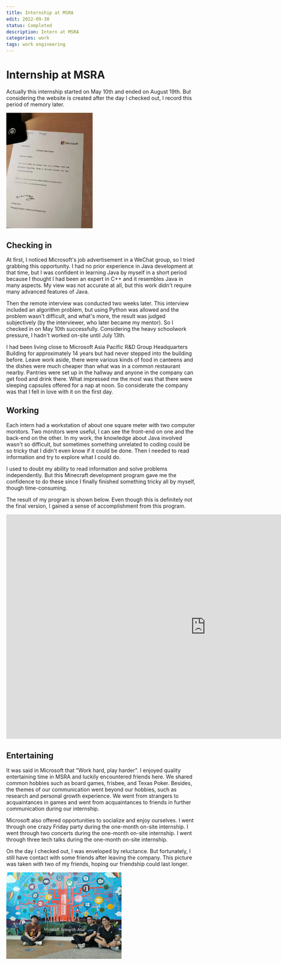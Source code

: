```yaml
---
title: Internship at MSRA
edit: 2022-09-30
status: Completed
description: Intern at MSRA
categories: work
tags: work engineering
---
```


# Internship at MSRA

Actually this internship started on May 10th and ended on August 19th. But considering the website is created after the day I checked out, I record this period of memory later.

<img src="https://raw.githubusercontent.com/guangyu-zhao/guangyu-zhao.github.io/master/_posts/2022-09-29-Intern%20at%20MSRA/image/certificate.jpg" alt="certificate" style="zoom:30%;" />

## Checking in

At first, I noticed Microsoft's job advertisement in a WeChat group, so I tried grabbing this opportunity. I had no prior experience in Java development at that time, but I was confident in learning Java by myself in a short period because I thought I had been an expert in C++ and it resembles Java in many aspects. My view was not accurate at all, but this work didn't require many advanced features of Java.

Then the remote interview was conducted two weeks later. This interview included an algorithm problem, but using Python was allowed and the problem wasn't difficult, and what's more, the result was judged subjectively (by the interviewer, who later became my mentor). So I checked in on May 10th successfully. Considering the heavy schoolwork pressure, I hadn't worked on-site until July 13th.

I had been living close to Microsoft Asia Pacific R&D Group Headquarters Building for approximately 14 years but had never stepped into the building before. Leave work aside, there were various kinds of food in canteens and the dishes were much cheaper than what was in a common restaurant nearby. Pantries were set up in the hallway and anyone in the company can get food and drink there. What impressed me the most was that there were sleeping capsules offered for a nap at noon. So considerate the company was that I fell in love with it on the first day.


## Working

Each intern had a workstation of about one square meter with two computer monitors. Two monitors were useful, I can see the front-end on one and the back-end on the other. In my work, the knowledge about Java involved wasn't so difficult, but sometimes something unrelated to coding could be so tricky that I didn't even know if it could be done. Then I needed to read information and try to explore what I could do.

I used to doubt my ability to read information and solve problems independently. But this Minecraft development program gave me the confidence to do these since I finally finished something tricky all by myself, though time-consuming.

The result of my program is shown below. Even though this is definitely not the final version, I gained a sense of accomplishment from this program.

<center><iframe width="1061" height="597" src="https://www.youtube.com/embed/O9Hk-YE4E6Q" title="Minecraft World Adventure" frameborder="0" allow="accelerometer; autoplay; clipboard-write; encrypted-media; gyroscope; picture-in-picture" allowfullscreen></iframe></center>


## Entertaining

It was said in Microsoft that "Work hard, play harder". I enjoyed quality entertaining time in MSRA and luckily encountered friends here. We shared common hobbies such as board games,  frisbee, and Texas Poker. Besides, the themes of our communication went beyond our hobbies, such as research and personal growth experience. We went from strangers to acquaintances in games and went from acquaintances to friends in further communication during our internship.

Microsoft also offered opportunities to socialize and enjoy ourselves. I went through one crazy Friday party during the one-month on-site internship. I went through two concerts during the one-month on-site internship. I went through three tech talks during the one-month on-site internship.

On the day I checked out, I was enveloped by reluctance. But fortunately, I still have contact with some friends after leaving the company. This picture was taken with two of my friends, hoping our friendship could last longer.

<img src="https://raw.githubusercontent.com/guangyu-zhao/guangyu-zhao.github.io/master/_posts/2022-09-29-Intern%20at%20MSRA/image/check out day.jpg" alt="check out day" style="zoom:30%;" />
